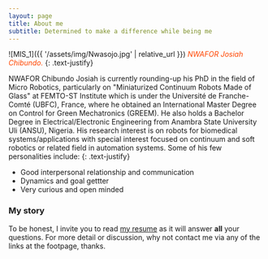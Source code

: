 ```yaml
---
layout: page
title: About me
subtitle: Determined to make a difference while being me 
---
```


![MIS_1]({{ '/assets/img/Nwasojo.jpg' | relative_url }})
*<span style='color: orangered;'>NWAFOR Josiah Chibundo.</span>*
{: .text-justify}

NWAFOR Chibundo Josiah is currently rounding-up his PhD in the field of Micro Robotics, particularly on "Miniaturized Continuum Robots Made of Glass" at FEMTO-ST Institute which is under the Université de Franche-Comté (UBFC), France, where he obtained an International Master Degree on Control for Green Mechatronics (GREEM). He also holds a Bachelor Degree in Electrical/Electronic Engineering from Anambra State University Uli (ANSU), Nigeria.  His research interest is on robots for biomedical systems/applications with special interest focused on continuum and soft robotics or related field in automation systems. Some of his few personalities include:
{: .text-justify}

- Good interpersonal relationship and communication
- Dynamics and goal gettter
- Very curious and open minded

### My story

To be honest, I invite you to read [my resume](https://nwaforchibundo.github.io/cv/) as it will answer **all** your questions. For more detail or discussion, why not contact me via any of the links at the footpage, thanks.
